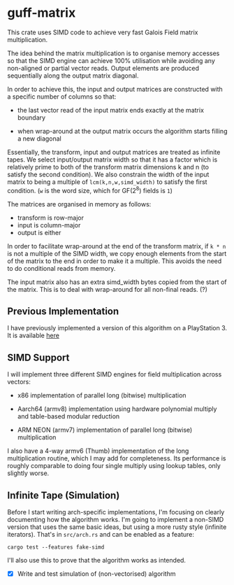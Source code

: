 # guff-matrix

This crate uses SIMD code to achieve very fast Galois Field matrix
multiplication.

The idea behind the matrix multiplication is to organise memory
accesses so that the SIMD engine can achieve 100% utilisation while
avoiding any non-aligned or partial vector reads. Output elements are
produced sequentially along the output matrix diagonal.

In order to achieve this, the input and output matrices are
constructed with a specific number of columns so that:

* the last vector read of the input matrix ends exactly at the matrix
  boundary

* when wrap-around at the output matrix occurs the algorithm starts
  filling a new diagonal

Essentially, the transform, input and output matrices are treated as
infinite tapes. We select input/output matrix width so that it has a
factor which is relatively prime to both of the transform matrix
dimensions k and n (to satisfy the second condition). We also
constrain the width of the input matrix to being a multiple of
`lcm(k,n,w,simd_width)` to satisfy the first condition. (`w` is the
word size, which for GF(2<sup>8</sup>) fields is `1`)

The matrices are organised in memory as follows:

* transform is row-major
* input is column-major
* output is either

In order to facilitate wrap-around at the end of the transform matrix,
if `k * n` is not a multiple of the SIMD width, we copy enough
elements from the start of the matrix to the end in order to make it a
multiple. This avoids the need to do conditional reads from memory.

The input matrix also has an extra simd_width bytes copied from the
start of the matrix. This is to deal with wrap-around for all
non-final reads. (?)

## Previous Implementation

I have previously implemented a version of this algorithm on a
PlayStation 3. It is available
[here](https://github.com/declanmalone/gnetraid/blob/master/PS3-IDA/08-fastmatrix/spu-matrix.c)



## SIMD Support

I will implement three different SIMD engines for field
multiplication across vectors:

* x86 implementation of parallel long (bitwise) multiplication

* Aarch64 (armv8) implementation using hardware polynomial multiply
  and table-based modular reduction

* ARM NEON (armv7) implementation of parallel long (bitwise)
  multiplication

I also have a 4-way armv6 (Thumb) implementation of the long
multiplication routine, which I may add for completeness. Its
performance is roughly comparable to doing four single multiply using
lookup tables, only slightly worse.

## Infinite Tape (Simulation)

Before I start writing arch-specific implementations, I'm focusing on
clearly documenting how the algorithm works. I'm going to implement a
non-SIMD version that uses the same basic ideas, but using a more
rusty style (infinite iterators). That's in `src/arch.rs` and can be
enabled as a feature:

    cargo test --features fake-simd

I'll also use this to prove that the algorithm works as intended.

- [x] Write and test simulation of (non-vectorised) algorithm

